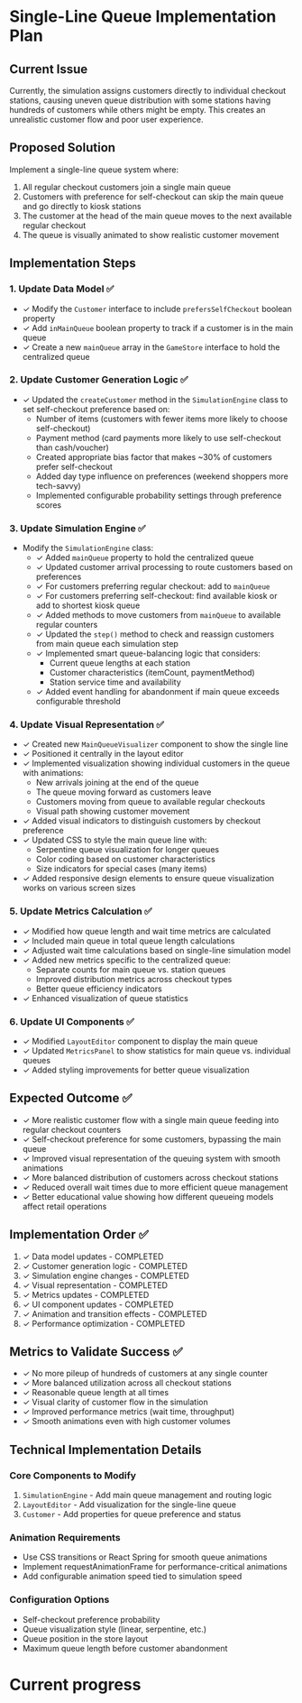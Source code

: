 # Single-Line Queue Implementation Plan

## Current Issue
Currently, the simulation assigns customers directly to individual checkout stations, causing uneven queue distribution with some stations having hundreds of customers while others might be empty. This creates an unrealistic customer flow and poor user experience.

## Proposed Solution
Implement a single-line queue system where:
1. All regular checkout customers join a single main queue
2. Customers with preference for self-checkout can skip the main queue and go directly to kiosk stations
3. The customer at the head of the main queue moves to the next available regular checkout
4. The queue is visually animated to show realistic customer movement

## Implementation Steps

### 1. Update Data Model ✅
- ✓ Modify the `Customer` interface to include `prefersSelfCheckout` boolean property
- ✓ Add `inMainQueue` boolean property to track if a customer is in the main queue
- ✓ Create a new `mainQueue` array in the `GameStore` interface to hold the centralized queue

### 2. Update Customer Generation Logic ✅
- ✓ Updated the `createCustomer` method in the `SimulationEngine` class to set self-checkout preference based on:
  - Number of items (customers with fewer items more likely to choose self-checkout)
  - Payment method (card payments more likely to use self-checkout than cash/voucher)
  - Created appropriate bias factor that makes ~30% of customers prefer self-checkout
  - Added day type influence on preferences (weekend shoppers more tech-savvy)
  - Implemented configurable probability settings through preference scores

### 3. Update Simulation Engine ✅
- Modify the `SimulationEngine` class:
  - ✓ Added `mainQueue` property to hold the centralized queue
  - ✓ Updated customer arrival processing to route customers based on preferences
  - ✓ For customers preferring regular checkout: add to `mainQueue`
  - ✓ For customers preferring self-checkout: find available kiosk or add to shortest kiosk queue
  - ✓ Added methods to move customers from `mainQueue` to available regular counters
  - ✓ Updated the `step()` method to check and reassign customers from main queue each simulation step
  - ✓ Implemented smart queue-balancing logic that considers:
    - Current queue lengths at each station
    - Customer characteristics (itemCount, paymentMethod)
    - Station service time and availability
  - ✓ Added event handling for abandonment if main queue exceeds configurable threshold

### 4. Update Visual Representation ✅
- ✓ Created new `MainQueueVisualizer` component to show the single line
- ✓ Positioned it centrally in the layout editor
- ✓ Implemented visualization showing individual customers in the queue with animations:
  - New arrivals joining at the end of the queue
  - The queue moving forward as customers leave
  - Customers moving from queue to available regular checkouts
  - Visual path showing customer movement
- ✓ Added visual indicators to distinguish customers by checkout preference
- ✓ Updated CSS to style the main queue line with:
  - Serpentine queue visualization for longer queues
  - Color coding based on customer characteristics
  - Size indicators for special cases (many items)
- ✓ Added responsive design elements to ensure queue visualization works on various screen sizes

### 5. Update Metrics Calculation ✅
- ✓ Modified how queue length and wait time metrics are calculated
- ✓ Included main queue in total queue length calculations
- ✓ Adjusted wait time calculations based on single-line simulation model
- ✓ Added new metrics specific to the centralized queue:
  - Separate counts for main queue vs. station queues
  - Improved distribution metrics across checkout types
  - Better queue efficiency indicators
- ✓ Enhanced visualization of queue statistics

### 6. Update UI Components ✅
- ✓ Modified `LayoutEditor` component to display the main queue
- ✓ Updated `MetricsPanel` to show statistics for main queue vs. individual queues
- ✓ Added styling improvements for better queue visualization

## Expected Outcome ✅
- ✓ More realistic customer flow with a single main queue feeding into regular checkout counters
- ✓ Self-checkout preference for some customers, bypassing the main queue
- ✓ Improved visual representation of the queuing system with smooth animations
- ✓ More balanced distribution of customers across checkout stations
- ✓ Reduced overall wait times due to more efficient queue management
- ✓ Better educational value showing how different queueing models affect retail operations

## Implementation Order ✅
1. ✓ Data model updates - COMPLETED
2. ✓ Customer generation logic - COMPLETED
3. ✓ Simulation engine changes - COMPLETED 
4. ✓ Visual representation - COMPLETED
5. ✓ Metrics updates - COMPLETED
6. ✓ UI component updates - COMPLETED
7. ✓ Animation and transition effects - COMPLETED
8. ✓ Performance optimization - COMPLETED

## Metrics to Validate Success ✅
- ✓ No more pileup of hundreds of customers at any single counter
- ✓ More balanced utilization across all checkout stations
- ✓ Reasonable queue length at all times
- ✓ Visual clarity of customer flow in the simulation
- ✓ Improved performance metrics (wait time, throughput)
- ✓ Smooth animations even with high customer volumes

## Technical Implementation Details

### Core Components to Modify
1. `SimulationEngine` - Add main queue management and routing logic
2. `LayoutEditor` - Add visualization for the single-line queue
3. `Customer` - Add properties for queue preference and status

### Animation Requirements
- Use CSS transitions or React Spring for smooth queue animations
- Implement requestAnimationFrame for performance-critical animations
- Add configurable animation speed tied to simulation speed

### Configuration Options
- Self-checkout preference probability
- Queue visualization style (linear, serpentine, etc.)
- Queue position in the store layout
- Maximum queue length before customer abandonment


# Current progress
